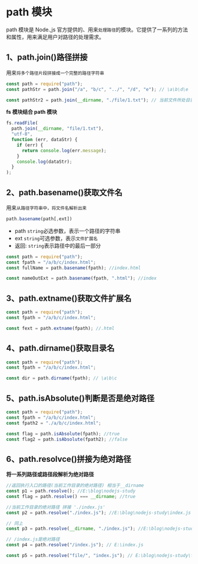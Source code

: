 # path 模块

path 模块是 Node.,js 官方提供的、用来`处理路径`的模块。它提供了一系列的方法和属性，用来满足用户对路径的处理需求。

## 1、path.join()路径拼接

用来`将多个路径片段拼接成一个完整的路径字符串`

```js
const path = require("path");
const pathStr = path.join("/a", "b/c", "../", "/d", "e"); // \a\b\d\e

const pathStr2 = path.join(__dirname, "./file/1.txt"); // 当前文件所处目录\file\1.txt
```

**fs 模块结合 path 模块**

```js
fs.readFile(
  path.join(__dirname, "file/1.txt"),
  "utf-8",
  function (err, dataStr) {
    if (err) {
      return console.log(err.message);
    }
    console.log(dataStr);
  }
);
```

## 2、path.basename()获取文件名

用来`从路径字符串中，将文件名解析出来`

```js
path.basename(path[,ext])
```

- path `string`必选参数，表示一个路径的字符串
- ext `string`可选参数，表示`文件扩展名`
- 返回: `string`表示路径中的最后一部分

```js
const path = require("path");
const fpath = "/a/b/c/index.html";
const fullName = path.basename(fpath); //index.html

const nameOutExt = path.basename(fpath, ".html"); //index
```

## 3、path.extname()获取文件扩展名

```js
const path = require("path");
const fpath = "/a/b/c/index.html";

const fext = path.extname(fpath); //.html
```

## 4、path.dirname()获取目录名

```js
const path = require("path");
const fpath = "/a/b/c/index.html";

const dir = path.dirname(fpath); // \a\b\c
```

## 5、path.isAbsolute()判断是否是绝对路径

```js
const path = require("path");
const fpath = "/a/b/c/index.html";
const fpath2 = "./a/b/c/index.html";

const flag = path.isAbsolute(fpath); //true
const flag2 = path.isAbsolute(fpath2); //false
```

## 6、path.resolvce()拼接为绝对路径

**将一系列路径或路径段解析为绝对路径**

```js
//返回执行入口的路径(当前工作目录的绝对路径) 相当于__dirname
const p1 = path.resolve(); //E:\blog\nodejs-study
const flag = path.resolve() === __dirname; //true

//当前工作目录的绝对路径 拼接 './index.js'
const p2 = path.resolve("./index.js"); //E:\blog\nodejs-study\index.js

// 同上
const p3 = path.resolve(__dirname, "./index.js"); //E:\blog\nodejs-study\index.js

// /index.js是绝对路径
const p4 = path.resolve("/index.js"); // E:\index.js

const p5 = path.resolve("file/", "index.js"); // E:\blog\nodejs-study\file\index.js
```
